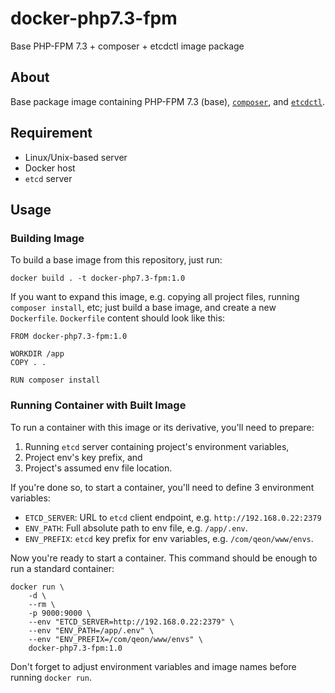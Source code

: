# docker-php7.3-fpm
Base PHP-FPM 7.3 + composer + etcdctl image package

## About
Base package image containing PHP-FPM 7.3 (base), [`composer`][1], and [`etcdctl`][2].

## Requirement
- Linux/Unix-based server
- Docker host
- `etcd` server

## Usage
### Building Image
To build a base image from this repository, just run:
```
docker build . -t docker-php7.3-fpm:1.0
```

If you want to expand this image, e.g. copying all project files, running `composer install`, etc; just build a base image, and create a new `Dockerfile`. `Dockerfile` content should look like this:

```docker
FROM docker-php7.3-fpm:1.0

WORKDIR /app
COPY . .

RUN composer install
```

### Running Container with Built Image
To run a container with this image or its derivative, you'll need to prepare:

1. Running `etcd` server containing project's environment variables,
1. Project env's key prefix, and
1. Project's assumed env file location.

If you're done so, to start a container, you'll need to define 3 environment variables:

- `ETCD_SERVER`: URL to `etcd` client endpoint, e.g. `http://192.168.0.22:2379`
- `ENV_PATH`: Full absolute path to env file, e.g. `/app/.env`.
- `ENV_PREFIX`: `etcd` key prefix for env variables, e.g. `/com/qeon/www/envs`.

Now you're ready to start a container. This command should be enough to run a standard container:

```
docker run \
    -d \
    --rm \
    -p 9000:9000 \
    --env "ETCD_SERVER=http://192.168.0.22:2379" \
    --env "ENV_PATH=/app/.env" \
    --env "ENV_PREFIX=/com/qeon/www/envs" \
    docker-php7.3-fpm:1.0
```

Don't forget to adjust environment variables and image names before running `docker run`.


[1]: https://getcomposer.org/
[2]: https://github.com/etcd-io/etcd/tree/master/etcdctl